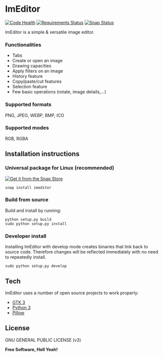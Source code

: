 # ImEditor

[![Code Health](https://landscape.io/github/ImEditor/ImEditor/master/landscape.svg?style=flat)](https://landscape.io/github/ImEditor/ImEditor/master)
[![Requirements Status](https://requires.io/github/ImEditor/ImEditor/requirements.svg?branch=master)](https://requires.io/github/ImEditor/ImEditor/requirements/?branch=master)
[![Snap Status](https://build.snapcraft.io/badge/ImEditor/ImEditor.svg)](https://build.snapcraft.io/user/ImEditor/ImEditor)

ImEditor is a simple & versatile image editor.

### Functionalities

- Tabs
- Create or open an image
- Drawing capacities
- Apply filters on an image
- History feature
- Copy/paste/cut features
- Selection feature
- Few basic operations (rotate, image details,…)

### Supported formats

PNG, JPEG, WEBP, BMP, ICO

### Supported modes

RGB, RGBA

## Installation instructions

### Universal package for Linux (recommended)

[![Get it from the Snap Store](https://snapcraft.io/static/images/badges/en/snap-store-black.svg)](https://snapcraft.io/imeditor)

    snap install imeditor

### Build from source

Build and install by running:

    python setup.py build
    sudo python setup.py install

### Developer install

Installing ImEditor with develop mode creates binaries that link back to source code. Therefore changes will be reflected immediately with no need to repeatedly install.

    sudo python setup.py develop

## Tech

ImEditor uses a number of open source projects to work properly:

- [GTK 3](https://www.gtk.org)
- [Python 3](https://www.python.org)
- [Pillow](https://python-pillow.org)

## License

GNU GENERAL PUBLIC LICENSE (v3)

**Free Software, Hell Yeah!**

